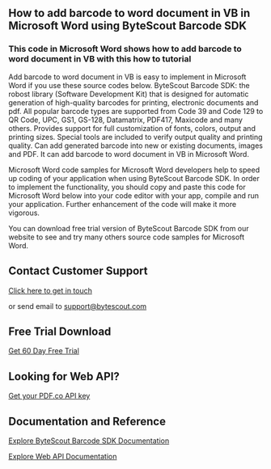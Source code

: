 ## How to add barcode to word document in VB in Microsoft Word using ByteScout Barcode SDK

### This code in Microsoft Word shows how to add barcode to word document in VB with this how to tutorial

Add barcode to word document in VB is easy to implement in Microsoft Word if you use these source codes below. ByteScout Barcode SDK: the robost library (Software Development Kit) that is designed for automatic generation of high-quality barcodes for printing, electronic documents and pdf. All popular barcode types are supported from Code 39 and Code 129 to QR Code, UPC, GS1, GS-128, Datamatrix, PDF417, Maxicode and many others. Provides support for full customization of fonts, colors, output and printing sizes. Special tools are included to verify output quality and printing quality. Can add generated barcode into new or existing documents, images and PDF. It can add barcode to word document in VB in Microsoft Word.

Microsoft Word code samples for Microsoft Word developers help to speed up coding of your application when using ByteScout Barcode SDK. In order to implement the functionality, you should copy and paste this code for Microsoft Word below into your code editor with your app, compile and run your application. Further enhancement of the code will make it more vigorous.

You can download free trial version of ByteScout Barcode SDK from our website to see and try many others source code samples for Microsoft Word.

## Contact Customer Support

[Click here to get in touch](https://bytescout.zendesk.com/hc/en-us/requests/new?subject=ByteScout%20Barcode%20SDK%20Question)

or send email to [support@bytescout.com](mailto:support@bytescout.com?subject=ByteScout%20Barcode%20SDK%20Question) 

## Free Trial Download

[Get 60 Day Free Trial](https://bytescout.com/download/web-installer?utm_source=github-readme)

## Looking for Web API? 

[Get your PDF.co API key](https://pdf.co/documentation/api?utm_source=github-readme)

## Documentation and Reference

[Explore ByteScout Barcode SDK Documentation](https://bytescout.com/documentation/index.html?utm_source=github-readme)

[Explore Web API Documentation](https://pdf.co/documentation/api?utm_source=github-readme)
